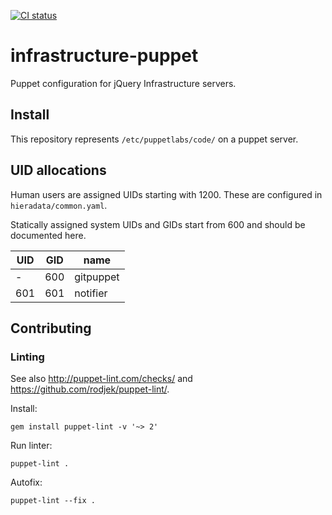 [![CI status](https://github.com/jquery/infrastructure-puppet/actions/workflows/CI.yaml/badge.svg)](https://github.com/jquery/infrastructure-puppet/actions/workflows/CI.yaml)

# infrastructure-puppet

Puppet configuration for jQuery Infrastructure servers.

## Install

This repository represents `/etc/puppetlabs/code/` on a puppet server.

## UID allocations

Human users are assigned UIDs starting with 1200. These are configured in `hieradata/common.yaml`.

Statically assigned system UIDs and GIDs start from 600 and should be documented here.

| UID | GID | name |
|-----|-----|------|
| - | 600 | gitpuppet
| 601 | 601 | notifier

## Contributing

### Linting

See also <http://puppet-lint.com/checks/> and <https://github.com/rodjek/puppet-lint/>.

Install:
```
gem install puppet-lint -v '~> 2'
```

Run linter:
```
puppet-lint .
````

Autofix:
```
puppet-lint --fix .
```
